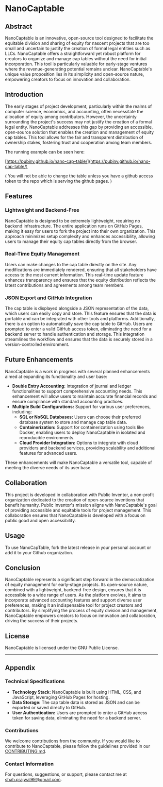 # NanoCaptable

## Abstract

NanoCaptable is an innovative, open-source tool designed to facilitate the equitable division and sharing of equity for nascent projects that are too small and uncertain to justify the creation of formal legal entities such as LLCs. NanoCaptable offers a straightforward yet robust platform for creators to organize and manage cap tables without the need for initial incorporation. This tool is particularly valuable for early-stage ventures where the revenue-generating potential remains unclear. NanoCaptable's unique value proposition lies in its simplicity and open-source nature, empowering creators to focus on innovation and collaboration.

## Introduction

The early stages of project development, particularly within the realms of computer science, economics, and accounting, often necessitate the allocation of equity among contributors. However, the uncertainty surrounding the project's success may not justify the creation of a formal legal entity. NanoCaptable addresses this gap by providing an accessible, open-source solution that enables the creation and management of equity cap tables. This tool allows for the fair and transparent distribution of ownership stakes, fostering trust and cooperation among team members.

The running example can be seen here:

[https://pubinv.github.io/nano-cap-table/](https://pubinv.github.io/nano-cap-table/)

(
   You will not be able to change the table unless you have a github access token to the repo which is serving the github pages.
)

## Features

### Lightweight and Backend-Free

NanoCaptable is designed to be extremely lightweight, requiring no backend infrastructure. The entire application runs on GitHub Pages, making it easy for users to fork the project into their own organization. This approach minimizes setup complexity and enhances accessibility, allowing users to manage their equity cap tables directly from the browser.

### Real-Time Equity Management

Users can make changes to the cap table directly on the site. Any modifications are immediately rendered, ensuring that all stakeholders have access to the most current information. This real-time update feature enhances transparency and ensures that the equity distribution reflects the latest contributions and agreements among team members.

### JSON Export and GitHub Integration

The cap table is displayed alongside a JSON representation of the data, which users can easily copy and store. This feature ensures that the data is portable and can be integrated with other tools and platforms. Additionally, there is an option to automatically save the cap table to GitHub. Users are prompted to enter a valid GitHub access token, eliminating the need for a backend server to handle authentication and storage. This integration streamlines the workflow and ensures that the data is securely stored in a version-controlled environment.

## Future Enhancements

NanoCaptable is a work in progress with several planned enhancements aimed at expanding its functionality and user base:

- **Double Entry Accounting:** Integration of journal and ledger functionalities to support comprehensive accounting needs. This enhancement will allow users to maintain accurate financial records and ensure compliance with standard accounting practices.
- **Multiple Build Configurations:** Support for various user preferences, including:
  - **SQL or NoSQL Databases:** Users can choose their preferred database system to store and manage cap table data.
  - **Containerization:** Support for containerization using tools like Docker, enabling users to deploy NanoCaptable in isolated and reproducible environments.
  - **Cloud Provider Integration:** Options to integrate with cloud providers and backend services, providing scalability and additional features for advanced users.

These enhancements will make NanoCaptable a versatile tool, capable of meeting the diverse needs of its user base.

## Collaboration

This project is developed in collaboration with Public Inventor, a non-profit organization dedicated to the creation of open-source inventions that benefit humanity. Public Inventor's mission aligns with NanoCaptable's goal of providing accessible and equitable tools for project management. This collaboration ensures that NanoCaptable is developed with a focus on public good and open accessibility.

## Usage

To use NanoCapTable, fork the latest release in your personal account or add it to your Github organization. 

## Conclusion

NanoCaptable represents a significant step forward in the democratization of equity management for early-stage projects. Its open-source nature, combined with a lightweight, backend-free design, ensures that it is accessible to a wide range of users. As the platform evolves, it aims to incorporate advanced accounting features and support diverse user preferences, making it an indispensable tool for project creators and contributors. By simplifying the process of equity division and management, NanoCaptable empowers creators to focus on innovation and collaboration, driving the success of their projects.

## License

NanoCaptable is licensed under the GNU Public License.

---

## Appendix

### Technical Specifications

- **Technology Stack:** NanoCaptable is built using HTML, CSS, and JavaScript, leveraging GitHub Pages for hosting.
- **Data Storage:** The cap table data is stored as JSON and can be exported or saved directly to GitHub.
- **User Authentication:** Users are prompted to enter a GitHub access token for saving data, eliminating the need for a backend server.

### Contributions

We welcome contributions from the community. If you would like to contribute to NanoCaptable, please follow the guidelines provided in our [CONTRIBUTING.md](https://github.com/your-repo-url/CONTRIBUTING.md).

### Contact Information

For questions, suggestions, or support, please contact me at [shah.prajwal99@gmail.com](mailto:shah.prajwal@gmail.com?Subject=Nano_Cap_Table).

